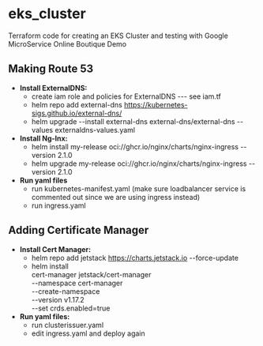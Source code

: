# eks_cluster

Terraform code for creating an EKS Cluster and testing with Google MicroService Online Boutique Demo

## Making Route 53

- **Install ExternalDNS:**
  - create iam role and policies for ExternalDNS --- see iam.tf
  - helm repo add external-dns https://kubernetes-sigs.github.io/external-dns/
  - helm upgrade --install external-dns external-dns/external-dns --values externaldns-values.yaml
- **Install Ng-Inx:**
  - helm install my-release oci://ghcr.io/nginx/charts/nginx-ingress --version 2.1.0
  - helm upgrade my-release oci://ghcr.io/nginx/charts/nginx-ingress --version 2.1.0
- **Run yaml files**
  - run kubernetes-manifest.yaml (make sure loadbalancer service is commented out since we are using ingress instead)
  - run ingress.yaml

## Adding Certificate Manager

- **Install Cert Manager:**
  - helm repo add jetstack https://charts.jetstack.io --force-update
  - helm install \
    cert-manager jetstack/cert-manager \
    --namespace cert-manager \
    --create-namespace \
    --version v1.17.2 \
    --set crds.enabled=true
- **Run yaml files:**
  - run clusterissuer.yaml
  - edit ingress.yaml and deploy again
